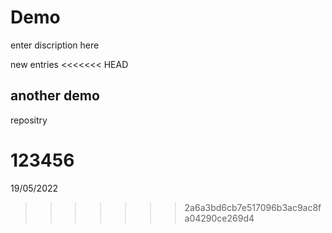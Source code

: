 # Demo

enter discription here 

new entries
<<<<<<< HEAD
## another demo

repositry 

123456
=======

19/05/2022
>>>>>>> 2a6a3bd6cb7e517096b3ac9ac8fa04290ce269d4
